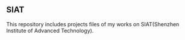 ## SIAT
This repository includes projects files of my works on SIAT(Shenzhen Institute of Advanced Technology).
